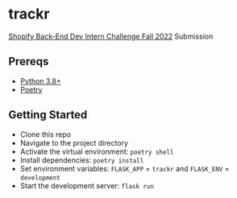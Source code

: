 # trackr

[Shopify Back-End Dev Intern Challenge Fall 2022](https://docs.google.com/document/d/1PoxpoaJymXmFB3iCMhGL6js-ibht7GO_DkCF2elCySU/edit?usp=sharing) Submission

## Prereqs

* [Python 3.8+](https://www.python.org/)
* [Poetry](https://python-poetry.org/)

## Getting Started

* Clone this repo
* Navigate to the project directory
* Activate the virtual environment: `poetry shell`
* Install dependencies: `poetry install`
* Set environment variables: `FLASK_APP` = `trackr` and `FLASK_ENV` = `development`
* Start the development server: `flask run`

